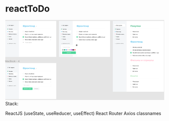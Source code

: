# reactToDo

![Alt text](src/assets/img/git.png)
Stack:

ReactJS (useState, useReducer, useEffect)
React Router
Axios
classnames
